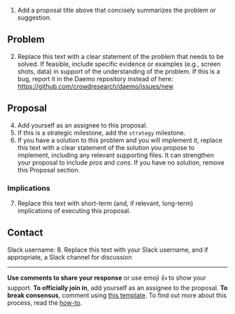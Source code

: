 1. Add a proposal title above that concisely summarizes the problem or suggestion.

## Problem
2. Replace this text with a clear statement of the problem that needs to be solved. If feasible, include specific evidence or examples (e.g., screen shots, data) in support of the understanding of the problem. If this is a bug, report it in the Daemo repository instead of here: https://github.com/crowdresearch/daemo/issues/new

## Proposal
4. Add yourself as an assignee to this proposal.
5. If this is a strategic milestone, add the `strategy` milestone.
6. If you have a solution to this problem and you will implement it, replace this text with a clear statement of the solution you propose to implement, including any relevant supporting files. It can strengthen your proposal to include *pros* and *cons*. If you have no solution, remove this Proposal section.

### Implications
7. Replace this text with short-term (and, if relevant, long-term) implications of executing this proposal.

## Contact
Slack username: 8. Replace this text with your Slack username, and if appropriate, a Slack channel for discussion

<!--- Do not delete this section --->
---
**Use comments to share your response** or use emoji 👍 to show your support. **To officially join in**, add yourself as an assignee to the proposal. **To break consensus**, comment using [this template](https://raw.githubusercontent.com/crowdresearch/collective/master/docs/breaking_consensus). To find out more about this process, read the [how-to](https://github.com/crowdresearch/collective/blob/master/docs/CONTRIBUTING.md).
